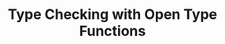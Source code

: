 ---
title: Type Checking with Open Type Functions
paper-url: http://www.cse.unsw.edu.au/~chak/papers/tc-tfs.pdf
authors:
- Tom Schrijvers
- Simon Peyton Jones
- Manuel Chakravarty
- Martin Sulzmann
type: paper
tags:
- type checking
- type families
doHaskell-type: research paper
dohaskell-year: 2008
---
